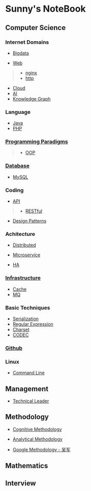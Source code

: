 # Sunny's NoteBook

## Computer Science
### Internet Domains
* [Bigdata](computer-science/bigdata/README.md)

* [Web](computer-science/web/README.md)
> * [nginx](computer-science/web/nginx/README.md)
> * [http](computer-science/web/http/README.md)

* [Cloud](cloud/README.md)
* [AI](AI/README.md)
* [Knowledge Graph](internet/knowledge-graph/README.md)

### Language
* [Java](computer-science/language/java/README.md)
* [PHP](computer-science/language/java/README.md)

### [Programming Paradigms](computer-science/programming-paradigms/README.md)
> * [OOP](computer-science/programming-paradigms/OOP/README.md)

### [Database](computer-science/database/README.md)
* [MySQL](computer-science/database/mysql/README.md)

### Coding
* [API](computer-science/api/README.md)
> * [RESTful]()
* [Design Patterns](design-patterns/README.md)

### Achitecture
* [Distributed](computer-science/arch/distributed-system/README.md)
* [Microservice](computer-science/arch/microservice/README.md)

* [HA](computer-science/arch/HA/README.md)

### [Infrastructure](computer-science/infrastructure/README.md)

* [Cache](computer-science/infrastructure/objects/cache/README.md)
* [MQ](computer-science/infrastructure/objects/mq/README.md)

### Basic Techniques
* [Serialization](computer-science/cookbook/serialization/README.md)
* [Regular Expression](computer-science/cookbook/regular-express/README.md)
* [Charset](computer-science/cookbook/charset/README.md)
* [CODEC](computer-science/cookbook/CODEC/README.md)

### [Github](computer-science/github/README.md) 

### Linux
* [Command Line](computer-science/linux/cmd/README.md)

## Management
* [Technical Leader](management/technical-leader/README.md)

## Methodology
* [Cognitive Methodology](methodology/cognitive-methodology/README.md)
* [Analytical Methodology](methodology/analytical-methodology/README.md)

* [Google Methodology - 吴军](methodology/google-methodology/README.md) 

## Mathematics

## Interview

